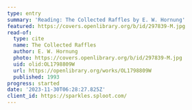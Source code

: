 ```yaml
---
type: entry
summary: 'Reading: The Collected Raffles by E. W. Hornung'
featured: https://covers.openlibrary.org/b/id/297839-M.jpg
read-of:
  type: cite
  name: The Collected Raffles
  author: E. W. Hornung
  photo: https://covers.openlibrary.org/b/id/297839-M.jpg
  uid: olid:OL1798809W
  url: https://openlibrary.org/works/OL1798809W
  published: 1993
progress: started
date: '2023-11-30T06:28:27.825Z'
client_id: https://sparkles.sploot.com/
---
```

